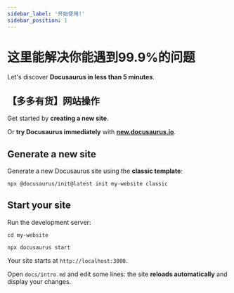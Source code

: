 ```yaml
---
sidebar_label: '开始使用!'
sidebar_position: 1
---
```


# 这里能解决你能遇到99.9%的问题

Let's discover **Docusaurus in less than 5 minutes**.

## 【多多有货】网站操作

Get started by **creating a new site**.

Or **try Docusaurus immediately** with **[new.docusaurus.io](https://new.docusaurus.io)**.

## Generate a new site

Generate a new Docusaurus site using the **classic template**:

```shell
npx @docusaurus/init@latest init my-website classic
```

## Start your site

Run the development server:

```shell
cd my-website

npx docusaurus start
```

Your site starts at `http://localhost:3000`.

Open `docs/intro.md` and edit some lines: the site **reloads automatically** and display your changes.
<!--stackedit_data:
eyJoaXN0b3J5IjpbLTU1MzU3MTMyMSwxMzY3NDk4NjMwXX0=
-->